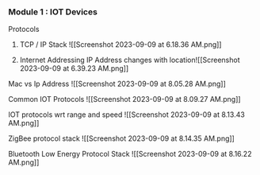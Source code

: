 ### Module 1 : IOT Devices
Protocols
1. TCP / IP Stack
![[Screenshot 2023-09-09 at 6.18.36 AM.png]]

2. Internet Addressing
	IP Address changes with location![[Screenshot 2023-09-09 at 6.39.23 AM.png]]

Mac vs Ip Address
![[Screenshot 2023-09-09 at 8.05.28 AM.png]]

Common IOT Protocols
![[Screenshot 2023-09-09 at 8.09.27 AM.png]]

IOT protocols wrt range and speed
![[Screenshot 2023-09-09 at 8.13.43 AM.png]]

ZigBee protocol stack
![[Screenshot 2023-09-09 at 8.14.35 AM.png]]

Bluetooth Low Energy Protocol Stack
![[Screenshot 2023-09-09 at 8.16.22 AM.png]]

